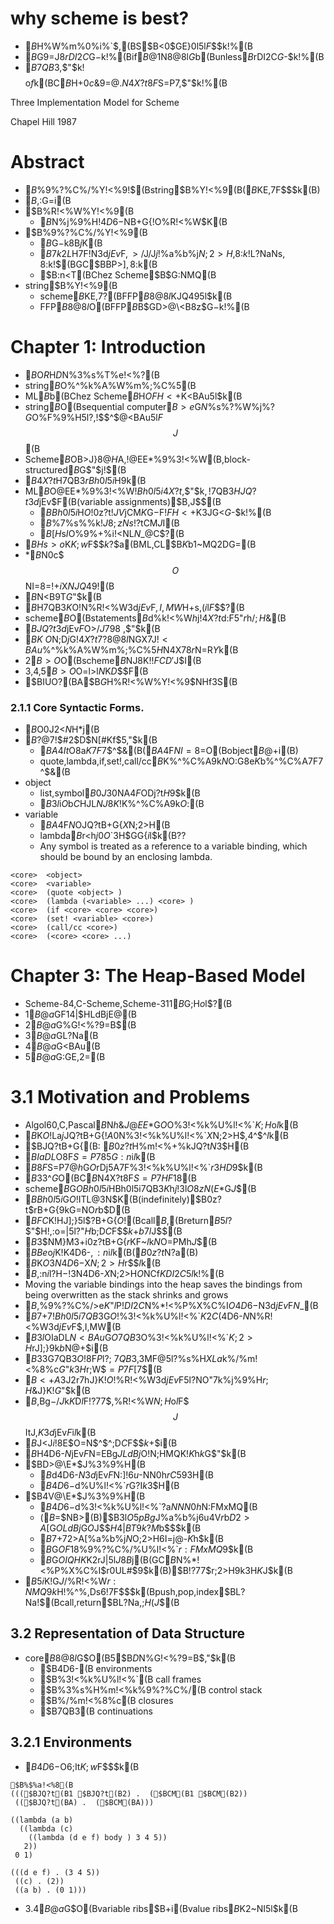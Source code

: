 # why scheme is best?

* $B%G!<%?$H%W%m%0%i%`$,(BS$B<0$GE}0l$5$l$F$$$k!%(B
* $B%^%/%m$G9=J8$rDI2C$G$-$k!%(Bif$B$@$1$N8@8l$G$b(Bunless$B$rDI2C$G$-$k!%(B
* $B7QB3$,$"$k!$$$$o$f$k(BC$B%9%?%C%/$H$+0c$&9=@.$N4X?t8F$S=P$7$,$"$k!%(B

Three Implementation Model for Scheme

Chapel Hill 1987

# Abstract

- $B%R!<%W%Y!<%9!$%9%?%C%/%Y!<%9!$(Bstring$B%Y!<%9(B($B%^%k%A%W%m%;%C%5$KE,$7$F$$$k(B)
- $B%R!<%W%Y!<%9$,:G=i(B
- $B%R!<%W%Y!<%9(B
  * $B%Q%i%a!<%?$N%j%9%H!$4D6-$NB+G{!$%3!<%k%U%l!<%`$O%R!<%W$K(B
- $B%9%?%C%/%Y!<%9(B
  * $B$G$-$k8B$j%9%?%C%/$K(B
  * $B7k2L$H$7$F!$%R!<%W$N3d$jEv$F$,>/$J$/$J$j!$%a%b%j$N;2>H$,8:$k!$L?NaNs$,8:$k!$(BGC$BBP>]$,8:$k(B
  * $B:n<T(BChez Scheme$B$G:NMQ(B
- string$B%Y!<%9(B
  * scheme$B$KE,$7$?(BFFP$B8@8l$KJQ49$5$l$k(B
  * FFP$B8@8l$O(BFFP$B%^%7%s(B(a multiple-processor string-reduction computer)$B$GD>@\<B8z$G$-$k!%(B

# Chapter 1: Introduction

- $B%9%?%C%/%Y!<%9$O$R$H$D$N%3%s%T%e!<%?(B
- string$B%Y!<%9$O%^%k%A%W%m%;%C%5(B
- ML$B$b(BChez Scheme$B$H$OFH<+$K<BAu$5$l$k(B
- string$B%Y!<%9$O(Bsequential computer$B>e$G$N%$%s%?%W%j%?$G$O%F%9%H$5$l$?$,!$$^$@<BAu$5$l$F$$$J$$(B
- Scheme$B$OB>J}8@$H$A$,$$!$@EE*%9%3!<%W(B,block-structured$B$G$"$j!$(B
- $B4X?t$H7QB3$rBh0l5i%*%V%8%'%/%H$H$9$k(B
- ML$B$O@EE*%9%3!<%W!$Bh0l5i4X?t$,$"$k$,!$7QB3$HJQ?t3d$jEv$F(B(variable assignments)$B$,$J$$(B
  * $BBh0l5i$H$O!$0z?t!$JV$jCM$K$G$-$F!$FH<+$K3JG<$G$-$k!%(B
  * $B%j%9%H!$%7%s%\%k!$J8;zNs!$?tCM$J$I(B
  * $B$[$H$s$I$O%9%+%i!<NL$N$_$@$C$?(B
- $BHs>o$K$K;w$F$$$k$?$a(BML,CL$B$K$b1~MQ2DG=(B
- *$B%Y!<%9$N0c$$$O%G!<%?9=B$$NI=8=!$%=!<%9%3!<%I$+$i%*%V%8%'%/%H%3!<%I$X$NJQ49!$(B
- $B%*%V%8%'%/%H%3!<%I$N<B9T$G$"$k(B
- $B%/%m!<%8%c$H7QB3$K$O!$%9%?%C%/%U%l!<%`$N%R!<%W3d$jEv$F$,I,MW$H$+$s$,$($i$l$F$$$?(B
- scheme$B$O(Bstatements$B$d%k!<%W$h$j!$4X?t$d:F5"$r$h$/;H$&(B
- $BJQ?t3d$jEv$F$O>/$J$$798~$,$"$k(B
- $BK\>O$N;D$j$G!$4X?t7?8@8l$NGX7J!$<BAu%F%/%K%C%/!$%^%k%A%W%m%;%C%5$H$N4X78$r$N=R$Y$k(B
- 2$B>O$O(Bscheme$B$NJ8K!!$FCD'$J$I(B
- 3,4,5$B>O$O$=$l$>$l$N%b%G%k$K$D$$$F(B
- $BIUO?(BA$B$G%9%?%C%/%Y!<%9$H%R!<%W%Y!<%9$NHf3S(B

### 2.1.1 Core Syntactic Forms.

- $B%3%"8@8l$O0J2<$N$H$*$j(B
- $B$?$@$7!$#2$D$N[#Kf$5$,$"$k(B
  * $BA4It$O$8$a$K%^%C%A$7$F$7$^$&(B($BA4$F$NI=8=$O(Bobject$B$@$+$i(B)
  * quote,lambda,if,set!,call/cc$B$K%^%C%A$9$k$N$O:G8e$K$b%^%C%A$7$F$7$^$&(B
- object
  * list,symbol$B0J30$NA4$F$ODj?t$H$9$k(B
  * $B$3$l$i$O$b$C$HJL$NJ8K!$K%^%C%A$9$k$O$:(B
- variable
  * $BA4$F$N%7%s%\%k$OJQ?tB+G{$X$N;2>H(B
  * lambda$B$r<h$j0O$`$3$H$GG{$i$l$k(B??
  * Any symbol is treated as a reference to a variable binding, which should be bound by an enclosing lambda.

```
<core>  <object>
<core>  <variable>
<core>  (quote <object> )
<core>  (lambda (<variable> ...) <core> )
<core>  (if <core> <core> <core>)
<core>  (set! <variable> <core>)
<core>  (call/cc <core>)
<core>  (<core> <core> ...)
```

# Chapter 3: The Heap-Based Model

- Scheme-84,C-Scheme,Scheme-311$B$G;H$o$l$?(B
- 1$B@a$GF14|$HLdBjE@(B
- 2$B@a$G%G!<%?9=B$(B
- 3$B@a$GL?Na(B
- 4$B@a$G<BAu(B
- 5$B@a$G:GE,2=(B

# 3.1 Motivation and Problems

- Algol60,C,Pascal$B$N$h$&$J@EE*%9%3!<%W8@8l$G$O%9%?%C%/$O%3!<%k%U%l!<%`$K;H$o$l$k(B
- $B%3!<%k%U%l!<%`$K$O!$La$j%"%I%l%9!$JQ?tB+G{!$A0$N%3!<%k%U%l!<%`$X$N;2>H$,4^$^$l$k(B
- $BJQ?tB+G{(B: $B0z?t$H%m!<%+%kJQ?t$N$3$H(B
- $BIaDL$O8F$S=P$785$G:n$i$l$k(B
- $B8F$S=P$7@h$G$O%m!<%+%kJQ?t$rDj5A$7$F%3!<%k%U%l!<%`$r3HD%$9$k(B
- $B$3$3$^$G$O(BC$B$N4X?t8F$S=P$7$HF1$8(B
- scheme$B$G$OBh0l5i%/%m!<%8%c$HBh0l5i7QB3$K$h$j!$$3$l$O8zN(E*$G$J$$(B
- $BBh0l5i%/%m!<%8%c$G$O!$ITL@3N$K(B(indefinitely)$B0z?t$rB+G{$9$kG=NO$r$b$D(B
- $BFC$K!$%/%m!<%8%c$HJ];}$5$l$?B+G{$O!$(Bcall$B$,(Breturn$B$5$l$?$"$H!$%9%?%C%/%U%l!<%`$,:o=|$5$l$?$"$H$b;D$C$F$$$k$+$b$7$l$J$$(B
- $B$3$NM}M3$+$i0z?tB+G{$r%9%?%C%/%U%l!<%`$KF~$l$k$N$O=PMh$J$$(B
- $BBe$o$j$K!$%R!<%W>e$K4D6-$,:n$i$l$k(B($B0z?t$N$?$a(B)
- $B%3!<%k%U%l!<%`$K$O$3$N4D6-$X$N;2>H$r$$$l$k(B
- $B%/%m!<%8%c$,:n$i$l$?$H$-!$$3$N4D6-$X$N;2>H$O%/%m!<%8%c%*%V%8%'%/%H$NCf$KDI2C$5$l$k!%(B
- Moving the variable bindings into the heap saves the bindings from being overwritten as the stack shrinks and grows
- $B%3!<%k%U%l!<%`$,%9%?%C%/>e$K$"$l$P!$DI2C$N%*!<%P%X%C%I$O4D6-$N3d$jEv$F$N$_(B
- $B$7$+$7!$Bh0l5i7QB3$G$O!$%3!<%k%U%l!<%`$K2C$(4D6-$N$N%R!<%W3d$jEv$F$,I,MW(B
- $B$3$l$OIaDL$N<BAu$G$O7QB3$O%3!<%k%U%l!<%`$K;2>H$rJ];}$9$k$b$N$@$+$i(B
- $B$3$3$G7QB3$O!$8F$P$l$?;~7QB3$,3MF@$5$l$?%]%$%s%H$XLa$k%/%m!<%8%c$G$"$k$3$H$r;W$$=P$7$F$[$7$$(B
- $B<+A3$J2r7hJ}K!$O!$%R!<%W3d$jEv$F$5$l$?%9%?%C%/%U%l!<%`$NO"7k%j%9%H$r;H$&J}K!$G$"$k(B
- $B%9%?%C%/$,Bg$-$/$J$k$K$D$l$F!$?7$7$$%U%l!<%`$,%R!<%W$N;H$o$l$F$$$J$$ItJ,$K3d$jEv$F$i$l$k(B
- $B$J$<$J$i!$8E$$%9%?%C%/%U%l!<%`$O$=$N$^$^;D$C$F$$$k$+$i(B
- $B%3!<%k%U%l!<%`$H4D6-$N%R!<%W3d$jEv$F$N=EBg$JLdBj$O!$%R!<%W$N;HMQK!$K$h$k%*!<%P%X%C%I$G$"$k(B
- $BD>@\E*$J%3%9%H(B
  * $B%3!<%k%U%l!<%`$d4D6-$N3d$jEv$F$N:]!$6u$-NN0h$rC5$9$3$H(B
  * $B4D6-$d%U%l!<%`$r%j%s%/$G$?$I$k$3$H(B
- $B4V@\E*$J%3%9%H(B
  * $B4D6-$d%3!<%k%U%l!<%`$?$a$NNN0h$N:FMxMQ(B
  * ($B$=$NB>(B)$B$3$l$O5pBg$J%a%b%j6u4V$r$b$D2>A[%a%b%j$G$OLdBj$G$O$J$$$H4|BT$9$k?M$b$$$k(B
  * $B$7$+$72>A[%a%b%j$N%Q%U%)!<%^%s%9$O;2>H6I=j@-$K$h$k(B
  * $B%9%?%C%/%Y!<%9$G$OF1$8%9%?%C%/%U%l!<%`$r:FMxMQ$9$k(B
  * $B%R!<%W%Y!<%9$G$OIQHK$K2rJ|$5$l$J$$8B$j(B(GC$B$N%*!<%P%X%C%I$r0UL#$9$k(B)$B!$?7$7$$%Z!<%8$r;2>H$9$k$3$H$K$J$k(B
- $B$5$i$K!$%9%?%C%/$G$J$/%R!<%W$r:NMQ$9$k$H!$%O!<%I%&%'%"!$%^%$%/%m%3!<%I$,Ds6!$7$F$$$k(Bpush,pop,index$BL?Na!$(Bcall,return$BL?Na$,;H$($J$$(B

## 3.2 Representation of Data Structure

- core$B8@8l$G$O(B5$B$D$N%G!<%?9=B$$,$"$k(B
  * $B4D6-(B environments
  * $B%3!<%k%U%l!<%`(B call frames
  * $B%3%s%H%m!<%k%9%?%C%/(B control stack
  * $B%/%m!<%8%c(B closures
  * $B7QB3(B continuations

## 3.2.1 Environments

- $B4D6-$O6;It$K;w$F$$$k(B

```
$B%$%a!<%8(B
((($BJQ?t(B1 $BJQ?t(B2) .  ($BCM(B1 $BCM(B2))
 (($BJQ?t(BA) .  ($BCM(BA)))
```

```
((lambda (a b)
  ((lambda (c)
    ((lambda (d e f) body ) 3 4 5))
   2))
 0 1)

(((d e f) . (3 4 5))
 ((c) . (2))
 ((a b) . (0 1)))
```

- 3.4$B@a$G$O(Bvariable ribs$B$+$i(Bvalue ribs$B$K2~NI$5$l$k(B

##

